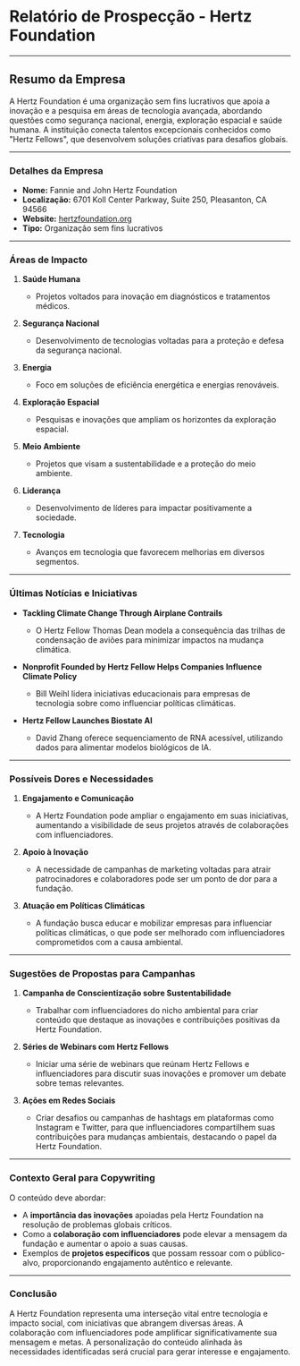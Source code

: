 # Relatório de Prospecção - Hertz Foundation

---

## Resumo da Empresa
A Hertz Foundation é uma organização sem fins lucrativos que apoia a inovação e a pesquisa em áreas de tecnologia avançada, abordando questões como segurança nacional, energia, exploração espacial e saúde humana. A instituição conecta talentos excepcionais conhecidos como "Hertz Fellows", que desenvolvem soluções criativas para desafios globais.

---

### Detalhes da Empresa
- **Nome:** Fannie and John Hertz Foundation
- **Localização:** 6701 Koll Center Parkway, Suite 250, Pleasanton, CA 94566
- **Website:** [hertzfoundation.org](http://www.hertzfoundation.org)
- **Tipo:** Organização sem fins lucrativos

---

### Áreas de Impacto
1. **Saúde Humana**
   - Projetos voltados para inovação em diagnósticos e tratamentos médicos.
   
2. **Segurança Nacional**
   - Desenvolvimento de tecnologias voltadas para a proteção e defesa da segurança nacional.
   
3. **Energia**
   - Foco em soluções de eficiência energética e energias renováveis.
   
4. **Exploração Espacial**
   - Pesquisas e inovações que ampliam os horizontes da exploração espacial.
   
5. **Meio Ambiente**
   - Projetos que visam a sustentabilidade e a proteção do meio ambiente.
   
6. **Liderança**
   - Desenvolvimento de líderes para impactar positivamente a sociedade.
   
7. **Tecnologia**
   - Avanços em tecnologia que favorecem melhorias em diversos segmentos.

---

### Últimas Notícias e Iniciativas
- **Tackling Climate Change Through Airplane Contrails**
  - O Hertz Fellow Thomas Dean modela a consequência das trilhas de condensação de aviões para minimizar impactos na mudança climática.
  
- **Nonprofit Founded by Hertz Fellow Helps Companies Influence Climate Policy**
  - Bill Weihl lidera iniciativas educacionais para empresas de tecnologia sobre como influenciar políticas climáticas.
  
- **Hertz Fellow Launches Biostate AI**
  - David Zhang oferece sequenciamento de RNA acessível, utilizando dados para alimentar modelos biológicos de IA.

---

### Possíveis Dores e Necessidades
1. **Engajamento e Comunicação**
   - A Hertz Foundation pode ampliar o engajamento em suas iniciativas, aumentando a visibilidade de seus projetos através de colaborações com influenciadores.

2. **Apoio à Inovação**
   - A necessidade de campanhas de marketing voltadas para atrair patrocinadores e colaboradores pode ser um ponto de dor para a fundação.

3. **Atuação em Políticas Climáticas**
   - A fundação busca educar e mobilizar empresas para influenciar políticas climáticas, o que pode ser melhorado com influenciadores comprometidos com a causa ambiental.

---

### Sugestões de Propostas para Campanhas
1. **Campanha de Conscientização sobre Sustentabilidade**
   - Trabalhar com influenciadores do nicho ambiental para criar conteúdo que destaque as inovações e contribuições positivas da Hertz Foundation.

2. **Séries de Webinars com Hertz Fellows**
   - Iniciar uma série de webinars que reúnam Hertz Fellows e influenciadores para discutir suas inovações e promover um debate sobre temas relevantes.

3. **Ações em Redes Sociais**
   - Criar desafios ou campanhas de hashtags em plataformas como Instagram e Twitter, para que influenciadores compartilhem suas contribuições para mudanças ambientais, destacando o papel da Hertz Foundation.

---

### Contexto Geral para Copywriting
O conteúdo deve abordar:
- A **importância das inovações** apoiadas pela Hertz Foundation na resolução de problemas globais críticos.
- Como a **colaboração com influenciadores** pode elevar a mensagem da fundação e aumentar o apoio a suas causas.
- Exemplos de **projetos específicos** que possam ressoar com o público-alvo, proporcionando engajamento autêntico e relevante.

---

### Conclusão
A Hertz Foundation representa uma interseção vital entre tecnologia e impacto social, com iniciativas que abrangem diversas áreas. A colaboração com influenciadores pode amplificar significativamente sua mensagem e metas. A personalização do conteúdo alinhada às necessidades identificadas será crucial para gerar interesse e engajamento.